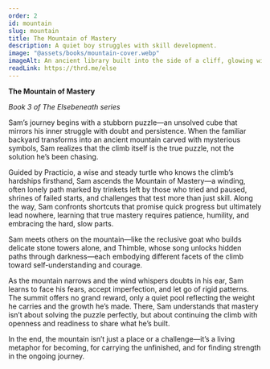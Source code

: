 ```yaml
---
order: 2
id: mountain
slug: mountain
title: The Mountain of Mastery
description: A quiet boy struggles with skill development.
image: "@assets/books/mountain-cover.webp"
imageAlt: An ancient library built into the side of a cliff, glowing with soft lantern light.
readLink: https://thrd.me/else
---
```


**The Mountain of Mastery**

_Book 3 of The Elsebeneath series_

Sam’s journey begins with a stubborn puzzle—an unsolved cube that mirrors his inner struggle with doubt and persistence. When the familiar backyard transforms into an ancient mountain carved with mysterious symbols, Sam realizes that the climb itself is the true puzzle, not the solution he’s been chasing.

Guided by Practicio, a wise and steady turtle who knows the climb’s hardships firsthand, Sam ascends the Mountain of Mastery—a winding, often lonely path marked by trinkets left by those who tried and paused, shrines of failed starts, and challenges that test more than just skill. Along the way, Sam confronts shortcuts that promise quick progress but ultimately lead nowhere, learning that true mastery requires patience, humility, and embracing the hard, slow parts.

Sam meets others on the mountain—like the reclusive goat who builds delicate stone towers alone, and Thimble, whose song unlocks hidden paths through darkness—each embodying different facets of the climb toward self-understanding and courage.

As the mountain narrows and the wind whispers doubts in his ear, Sam learns to face his fears, accept imperfection, and let go of rigid patterns. The summit offers no grand reward, only a quiet pool reflecting the weight he carries and the growth he’s made. There, Sam understands that mastery isn’t about solving the puzzle perfectly, but about continuing the climb with openness and readiness to share what he’s built.

In the end, the mountain isn’t just a place or a challenge—it’s a living metaphor for becoming, for carrying the unfinished, and for finding strength in the ongoing journey.
